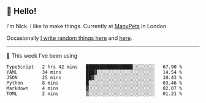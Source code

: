 ## 👋 Hello! 

I'm Nick. I like to make things. Currently at [ManyPets](https://manypets.com) in London.

Occasionally [I write random things here](https://nicksnell.com) and [here](https://twitter.com/nicksnell).

-------

🚀 This week I've been using

<!--START_SECTION:waka-->

```text
TypeScript   2 hrs 42 mins   █████████████████░░░░░░░░   67.90 %
YAML         34 mins         ███▓░░░░░░░░░░░░░░░░░░░░░   14.54 %
JSON         25 mins         ██▓░░░░░░░░░░░░░░░░░░░░░░   10.43 %
Python       8 mins          █░░░░░░░░░░░░░░░░░░░░░░░░   03.46 %
Markdown     4 mins          ▓░░░░░░░░░░░░░░░░░░░░░░░░   02.07 %
TOML         2 mins          ▒░░░░░░░░░░░░░░░░░░░░░░░░   01.21 %
```

<!--END_SECTION:waka-->
